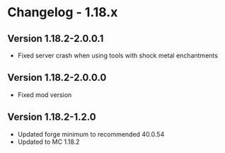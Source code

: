 # Changelog - 1.18.x

## Version 1.18.2-2.0.0.1
- Fixed server crash when using tools with shock metal enchantments

## Version 1.18.2-2.0.0.0
- Fixed mod version

## Version 1.18.2-1.2.0
- Updated forge minimum to recommended 40.0.54
- Updated to MC 1.18.2


